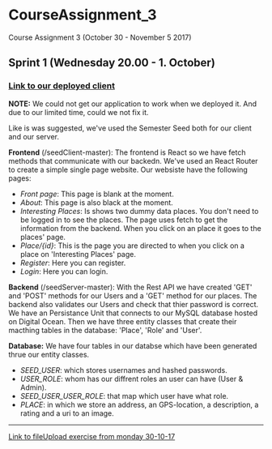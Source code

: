 # CourseAssignment_3
Course Assignment 3 (October 30 - November 5 2017)

## Sprint 1 (Wednesday 20.00 - 1. October)
### [Link to our deployed client](https://cph-an178.dk/#/)
**NOTE:** We could not get our application to work when we deployed it. And due to our limited time, could we not fix it. 

Like is was suggested, we've used the Semester Seed both for our client and our server.

**Frontend** (/seedClient-master): The frontend is React so we have fetch methods that communicate with our backedn. We've used an React Router to create a simple single page website. Our websiste have the following pages:
- *Front page*: This page is blank at the moment.
- *About*: This page is also black at the moment.
- *Interesting Places*: Is shows two dummy data places. You don't need to be logged in to see the places. The page uses fetch to get the information from the backend. When you click on an place it goes to the places' page. 
- *Place/{id}*: This is the page you are directed to when you click on a place on 'Interesting Places' page. 
- *Register*: Here you can register. 
- *Login*: Here you can login. 


**Backend** (/seedServer-master): With the Rest API we have created 'GET' and 'POST' methods for our Users and a 'GET' method for our places. The backend also validates our Users and check that thier password is correct.     
We have an Persistance Unit that connects to our MySQL database hosted on Digital Ocean. Then we have three entity classes that create their macthing tables in the database: 'Place', 'Role' and 'User'.  

**Database:** We have four tables in our databse which have been generated thrue our entity classes. 
- *SEED_USER*: which stores usernames and hashed passwords. 
- *USER_ROLE*: whom has our diffrent roles an user can have (User & Admin). 
- *SEED_USER_USER_ROLE*: that map which user have what role. 
- *PLACE*: in which we store an address, an GPS-location, a description, a rating and a uri to an image.   


---
[Link to fileUpload exercise from monday 30-10-17](https://github.com/cph-an178/fileUpload)
